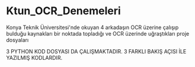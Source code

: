 # Ktun_OCR_Denemeleri
 Konya Teknik Üniversitesi'nde okuyan 4 arkadaşın OCR üzerine çalışıp bulduğu kaynakları bir noktada topladığı ve OCR üzerinde uğraştıkları proje dosyaları

3 PYTHON KOD DOSYASI DA ÇALIŞMAKTADIR.
3 FARKLI BAKIŞ AÇISI İLE YAZILMIŞ KODLARDIR.

